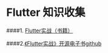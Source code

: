 # Flutter 知识收集

####1. [Flutter实战（书籍）](https://book.flutterchina.club/)

####2.[《Flutter实战》开源电子书github](https://github.com/flutterchina/flutter-in-action)